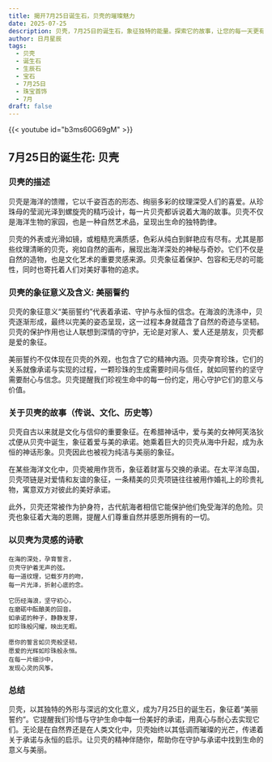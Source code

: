 ```yaml
---
title: 揭开7月25日诞生石，贝壳的璀璨魅力
date: 2025-07-25
description: 贝壳，7月25日的诞生石，象征独特的能量。探索它的故事，让您的每一天更有意义。
author: 日月星辰
tags:
  - 贝壳
  - 诞生石
  - 生辰石
  - 宝石
  - 7月25日
  - 珠宝首饰
  - 7月
draft: false
---
```


{{< youtube id="b3ms60G69gM" >}}

## 7月25日的诞生花: 贝壳

### 贝壳的描述

贝壳是海洋的馈赠，它以千姿百态的形态、绚丽多彩的纹理深受人们的喜爱。从珍珠母的莹润光泽到螺旋壳的精巧设计，每一片贝壳都诉说着大海的故事。贝壳不仅是海洋生物的家园，也是一种自然艺术品，呈现出生命的独特韵律。

贝壳的外表或光滑如镜，或粗糙充满质感，色彩从纯白到鲜艳应有尽有。尤其是那些纹理清晰的贝壳，宛如自然的画布，展现出海洋深处的神秘与奇妙。它们不仅是自然的造物，也是文化艺术的重要灵感来源。贝壳象征着保护、包容和无尽的可能性，同时也寄托着人们对美好事物的追求。

### 贝壳的象征意义及含义: 美丽誓约

贝壳的象征意义“美丽誓约”代表着承诺、守护与永恒的信念。在海浪的洗涤中，贝壳逐渐形成，最终以完美的姿态呈现，这一过程本身就蕴含了自然的奇迹与坚韧。贝壳的保护作用也让人联想到深情的守护，无论是对家人、爱人还是朋友，贝壳都是爱的象征。

美丽誓约不仅体现在贝壳的外观，也包含了它的精神内涵。贝壳孕育珍珠，它们的关系就像承诺与实现的过程，一颗珍珠的生成需要时间与信任，就如同誓约的坚守需要耐心与信念。贝壳提醒我们珍视生命中的每一份约定，用心守护它们的意义与价值。

### 关于贝壳的故事（传说、文化、历史等）

贝壳自古以来就是文化与信仰的重要象征。在希腊神话中，爱与美的女神阿芙洛狄忒便从贝壳中诞生，象征着爱与美的承诺。她乘着巨大的贝壳从海中升起，成为永恒的神话形象。贝壳因此也被视为纯洁与美丽的象征。

在某些海洋文化中，贝壳被用作货币，象征着财富与交换的承诺。在太平洋岛国，贝壳项链是对爱情和友谊的象征，一条精美的贝壳项链往往被用作婚礼上的珍贵礼物，寓意双方对彼此的美好承诺。

此外，贝壳还常被作为护身符，古代航海者相信它能保护他们免受海洋的危险。贝壳也象征着大海的恩赐，提醒人们尊重自然并感恩所拥有的一切。

### 以贝壳为灵感的诗歌

```
在海的深处，孕育誓言，  
贝壳守护着无声的弦。  
每一道纹理，记载岁月的吻，  
每一片光泽，折射心底的念。

它历经海浪，坚守初心，  
在磨砺中酝酿美的回音。  
如承诺的种子，静静发芽，  
如珍珠般闪耀，映出无暇。

愿你的誓言如贝壳般坚韧，  
愿爱的光辉如珍珠般永恒。  
在每一片细沙中，  
发现心灵的风筝。
```

### 总结

贝壳，以其独特的外形与深远的文化意义，成为7月25日的诞生石，象征着“美丽誓约”。它提醒我们珍惜与守护生命中每一份美好的承诺，用真心与耐心去实现它们。无论是在自然界还是在人类文化中，贝壳始终以其低调而璀璨的光芒，传递着关于承诺与永恒的启示。让贝壳的精神伴随你，帮助你在守护与承诺中找到生命的意义与美丽。